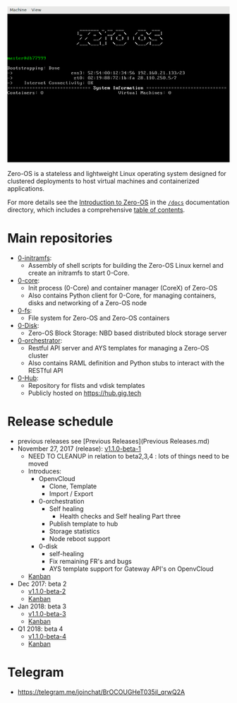 ![Zero-OS console](g8os.png)

Zero-OS is a stateless and lightweight Linux operating system designed for clustered deployments to host virtual machines and containerized applications.

For more details see the [Introduction to Zero-OS](/docs/README.md) in the [`/docs`](/docs) documentation directory, which includes a comprehensive [table of contents](/docs/SUMMARY.md).

# Main repositories

- [0-initramfs](https://github.com/zero-os/0-initramfs):
  - Assembly of shell scripts for building the Zero-OS Linux kernel and create an initramfs to start 0-Core.
- [0-core](https://github.com/zero-os/0-core):
  - Init process (0-Core) and container manager (CoreX) of Zero-OS
  - Also contains Python client for 0-Core, for managing containers, disks and networking of a Zero-OS node
- [0-fs](https://github.com/zero-os/0-fs):
  - File system for Zero-OS and Zero-OS containers
- [0-Disk](https://github.com/zero-os/0-disk):
  - Zero-OS Block Storage: NBD based distributed block storage server
- [0-orchestrator](https://github.com/zero-os/0-orchestrator):
  - Restful API server and AYS templates for managing a Zero-OS cluster
  - Also contains RAML definition and Python stubs to interact with the RESTful API
- [0-Hub](https://github.com/zero-os/0-hub):
  - Repository for flists and vdisk templates
  - Publicly hosted on https://hub.gig.tech


# Release schedule
- previous releases see [Previous Releases](Previous Releases.md)
- November 27, 2017 (release): [v1.1.0-beta-1](milestones/1.1.0-beta-1.md)
  - NEED TO CLEANUP in relation to beta2,3,4 : lots of things need to be moved
  - Introduces:
    - OpenvCloud
       - Clone, Template
       - Import / Export
    - 0-orchestration
      - Self healing
        - Health checks and Self healing Part three
      - Publish template to hub
      - Storage statistics
      - Node reboot support
    - 0-disk
      - self-healing
      - Fix remaining FR's and bugs
      - AYS template support for Gateway API's on OpenvCloud
  - [Kanban](https://waffle.io/Zero-OS/home?milestone=1.1.0-beta-1)
- Dec 2017: beta 2
    -  [v1.1.0-beta-2](milestones/1.1.0-beta-2.md)
    - [Kanban](https://waffle.io/Zero-OS/home?milestone=1.1.0-beta-2)
- Jan 2018: beta 3
    -  [v1.1.0-beta-3](milestones/1.1.0-beta-3.md)
    - [Kanban](https://waffle.io/Zero-OS/home?milestone=1.1.0-beta-2)    
- Q1 2018: beta 4
    - [v1.1.0-beta-4](milestones/1.1.0-beta-4.md)
    - [Kanban](https://waffle.io/Zero-OS/home?milestone=1.1.0-beta-4)


# Telegram

- https://telegram.me/joinchat/BrOCOUGHeT035il_qrwQ2A
